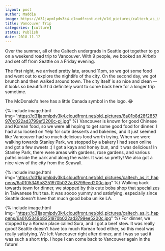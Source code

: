 ```yaml
---
layout: post
author: Maddie
image: https://d31japmlpdv3k4.cloudfront.net/old_pictures/caltech_as_it_happens/6a0105349b8251970b022ad3799ee9200c.jpg
title: Vancouver Trip
categories: [culture]
status: Publish
date: 2018-11-12
---
```


Over the summer, all of the Caltech undergrads in Seattle got together to go on a weekend road trip to Vancouver. With 9 people, we booked an Airbnb and set off from Seattle on a Friday evening.

The first night, we arrived pretty late, around 11pm, so we got some food and went out to explore the nightlife of the city. On the second day, we got brunch and then walked around town. The city itself is so nice and clean -- it looks so beautiful! I'd definitely want to come back here for a longer trip sometime.

The McDonald's here has a little Canada symbol in the logo. 😂


{% include image.html img="https://d31japmlpdv3k4.cloudfront.net/old_pictures/6a01b8d28f2857970c022ad3799ef3200c-pi.jpg" %}
Vancouver is known for good Chinese and Korean food, so we were all hoping to get some good food for dinner. I had also looked on Yelp for cute desserts and bakeries, and it just seemed like Vancouver had so much delicious food worth trying. When we were walking towards Stanley Park, we stopped by a bakery I had seen online and got a few sweets :) I got a kaya and honey bun, and it was delicious!
In Stanley Park, there were areas with gardens, rose gardens, and various paths inside the park and along the water. It was so pretty! We also got a nice view of the city from the Seawall.


{% include image.html img="https://d31japmlpdv3k4.cloudfront.net/old_pictures/caltech_as_it_happens/6a0105349b8251970b022ad3799eed200c.jpg" %}
Walking back towards town for dinner, we stopped by this cute boba shop that specializes in Taiwanese fruit tea. It was soooo yummy and satisfying, especially since Seattle doesn't have that much good boba unlike LA.


{% include image.html img="https://d31japmlpdv3k4.cloudfront.net/old_pictures/caltech_as_it_happens/6a0105349b8251970b022ad3799ee5200c.jpg" %}
For dinner, we stopped by a Korean place called Sura, and I got a beef stew. It was really good! Seattle doesn't have too much Korean food either, so this meal was really satisfying. We left Vancouver right after dinner, and I was so sad it was such a short trip. I hope I can come back to Vancouver again in the future!
